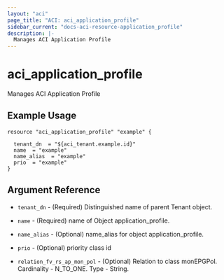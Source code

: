 ```yaml
---
layout: "aci"
page_title: "ACI: aci_application_profile"
sidebar_current: "docs-aci-resource-application_profile"
description: |-
  Manages ACI Application Profile
---
```


# aci_application_profile #
Manages ACI Application Profile

## Example Usage ##

```hcl
resource "aci_application_profile" "example" {

  tenant_dn  = "${aci_tenant.example.id}"
  name  = "example"
  name_alias  = "example"
  prio  = "example"
}
```
## Argument Reference ##
* `tenant_dn` - (Required) Distinguished name of parent Tenant object.
* `name` - (Required) name of Object application_profile.
* `name_alias` - (Optional) name_alias for object application_profile.
* `prio` - (Optional) priority class id

* `relation_fv_rs_ap_mon_pol` - (Optional) Relation to class monEPGPol. Cardinality - N_TO_ONE. Type - String.
                


